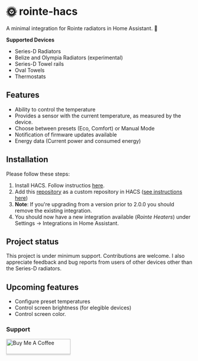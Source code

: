 # 🌞 rointe-hacs

A minimal integration for Rointe radiators in Home Assistant. 🏡

**Supported Devices**
- Series-D Radiators
- Belize and Olympia Radiators (experimental)
- Series-D Towel rails
- Oval Towels
- Thermostats

## Features
- Ability to control the temperature
- Provides a sensor with the current temperature, as measured by the device.
- Choose between presets (Eco, Comfort) or Manual Mode
- Notification of firmware updates available
- Energy data (Current power and consumed energy)

## Installation
Please follow these steps:

1. Install HACS. Follow instructios [here](https://www.hacs.xyz/docs/use/download/download/).
2. Add this [repository](https://github.com/tggm/rointe-hacs) as a custom repository in HACS ([see instructions here](https://www.hacs.xyz/docs/faq/custom_repositories/))
3. **Note**: If you're upgrading from a version prior to 2.0.0 you should remove the existing integration.
4. You should now have a new integration available (*Rointe Heaters*) under Settings -> Integrations in Home Assistant.

## Project status

This project is under minimum support. Contributions are welcome. I also appreciate feedback and bug reports from users of other devices other than the Series-D radiators.

## Upcoming features

- Configure preset temperatures
- Control screen brightness (for elegible devices)
- Control screen color.

### Support
<a href="https://buymeacoffee.com/tggm" target="_blank"><img src="https://www.buymeacoffee.com/assets/img/custom_images/orange_img.png" alt="Buy Me A Coffee" style="height: 41px !important;width: 174px !important;box-shadow: 0px 3px 2px 0px rgba(190, 190, 190, 0.5) !important;-webkit-box-shadow: 0px 3px 2px 0px rgba(190, 190, 190, 0.5) !important;" ></a>
